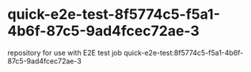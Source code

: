 # quick-e2e-test-8f5774c5-f5a1-4b6f-87c5-9ad4fcec72ae-3
repository for use with E2E test job quick-e2e-test:8f5774c5-f5a1-4b6f-87c5-9ad4fcec72ae-3
